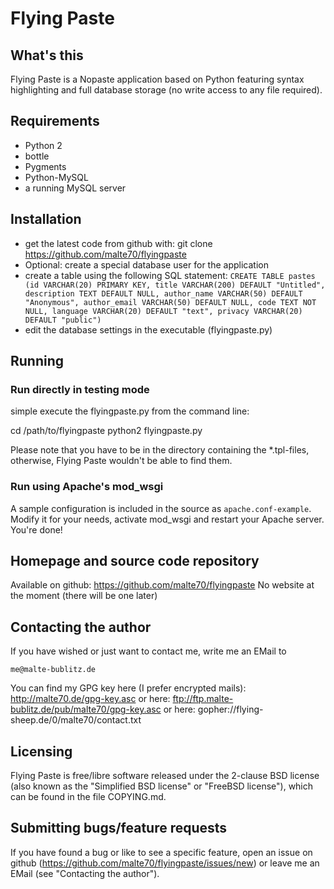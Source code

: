 Flying Paste
============

What's this
-----------

Flying Paste is a Nopaste application based on Python featuring
syntax highlighting and full database storage (no write access to
any file required).

Requirements
------------

 - Python 2
 - bottle
 - Pygments
 - Python-MySQL
 - a running MySQL server

Installation
------------

 - get the latest code from github with:
      git clone https://github.com/malte70/flyingpaste
 - Optional: create a special database user for the application
 - create a table using the following SQL statement:
   ```CREATE TABLE pastes (id VARCHAR(20) PRIMARY KEY, title VARCHAR(200) DEFAULT "Untitled", description TEXT DEFAULT NULL, author_name VARCHAR(50) DEFAULT "Anonymous", author_email VARCHAR(50) DEFAULT NULL, code TEXT NOT NULL, language VARCHAR(20) DEFAULT "text", privacy VARCHAR(20) DEFAULT "public")```
 - edit the database settings in the executable (flyingpaste.py)

Running
-------

### Run directly in testing mode
simple execute the flyingpaste.py from the command line:

   cd /path/to/flyingpaste
   python2 flyingpaste.py

Please note that you have to be in the directory containing the \*.tpl-files,
otherwise, Flying Paste wouldn't be able to find them.

### Run using Apache's mod_wsgi
A sample configuration is included in the source as ```apache.conf-example```.
Modify it for your needs, activate mod_wsgi and restart your Apache server.
You're done!

Homepage and source code repository
-----------------------------------

Available on github: https://github.com/malte70/flyingpaste
No website at the moment (there will be one later)

Contacting the author
---------------------

If you have wished or just want to contact me,
write me an EMail to

    me@malte-bublitz.de

You can find my GPG key here (I prefer encrypted mails):
http://malte70.de/gpg-key.asc
or here:
ftp://ftp.malte-bublitz.de/pub/malte70/gpg-key.asc
or here:
gopher://flying-sheep.de/0/malte70/contact.txt

Licensing
---------

Flying Paste is free/libre software released under the 2-clause BSD license
(also known as the "Simplified BSD license" or "FreeBSD license"), which
can be found in the file COPYING.md.

Submitting bugs/feature requests
--------------------------------

If you have found a bug or like to see a specific feature, open an issue on
github (https://github.com/malte70/flyingpaste/issues/new) or leave me an
EMail (see "Contacting the author").

